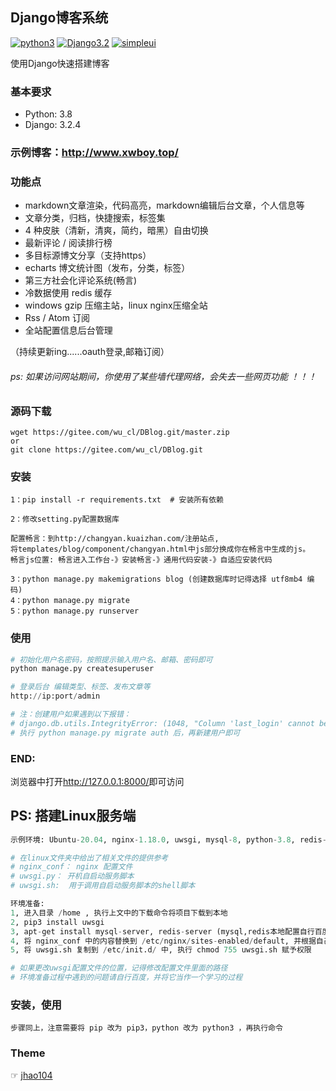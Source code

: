 ## Django博客系统
[![python3](https://img.shields.io/badge/Python-3.8-red.svg)](https://www.python.org/downloads)
[![Django3.2](https://img.shields.io/badge/Django-3.2.4-green.svg)](https://docs.djangoproject.com/zh-hans/3.2)
[![simpleui](https://img.shields.io/badge/developing%20with-Simpleui-2077ff.svg)](https://github.com/newpanjing/simpleui)

使用Django快速搭建博客

### 基本要求
* Python: 3.8
* Django: 3.2.4

### 示例博客：http://www.xwboy.top/ 

### 功能点

* markdown文章渲染，代码高亮，markdown编辑后台文章，个人信息等
* 文章分类，归档，快捷搜索，标签集
* 4 种皮肤（清新，清爽，简约，暗黑）自由切换
* 最新评论 / 阅读排行榜
* 多目标源博文分享（支持https）
* echarts 博文统计图（发布，分类，标签）
* 第三方社会化评论系统(畅言)
* 冷数据使用 redis 缓存
* windows gzip 压缩主站，linux nginx压缩全站
* Rss / Atom 订阅  
* 全站配置信息后台管理

（持续更新ing......oauth登录,邮箱订阅）

###### ps: 如果访问网站期间，你使用了某些墙代理网络，会失去一些网页功能 ！！！

### 源码下载
```
wget https://gitee.com/wu_cl/DBlog.git/master.zip
or
git clone https://gitee.com/wu_cl/DBlog.git
```

### 安装
```
1：pip install -r requirements.txt  # 安装所有依赖

2：修改setting.py配置数据库

配置畅言：到http://changyan.kuaizhan.com/注册站点,
将templates/blog/component/changyan.html中js部分换成你在畅言中生成的js。
畅言js位置: 畅言进入工作台-》安装畅言-》通用代码安装-》自适应安装代码

3：python manage.py makemigrations blog (创建数据库时记得选择 utf8mb4 编码)
4：python manage.py migrate
5：python manage.py runserver
```

### 使用

```python
# 初始化用户名密码，按照提示输入用户名、邮箱、密码即可
python manage.py createsuperuser

# 登录后台 编辑类型、标签、发布文章等
http://ip:port/admin

# 注：创建用户如果遇到以下报错：
# django.db.utils.IntegrityError: (1048, "Column 'last_login' cannot be null")
# 执行 python manage.py migrate auth 后，再新建用户即可
```


### END:
浏览器中打开<http://127.0.0.1:8000/>即可访问


## PS: 搭建Linux服务端
```python
示例环境: Ubuntu-20.04, nginx-1.18.0, uwsgi, mysql-8, python-3.8, redis-server

# 在linux文件夹中给出了相关文件的提供参考
# nginx_conf： nginx 配置文件
# uwsgi.py： 开机自启动服务脚本
# uwsgi.sh:  用于调用自启动服务脚本的shell脚本

环境准备:
1, 进入目录 /home , 执行上文中的下载命令将项目下载到本地
2, pip3 install uwsgi
3, apt-get install mysql-server, redis-server (mysql,redis本地配置自行百度)
4, 将 nginx_conf 中的内容替换到 /etc/nginx/sites-enabled/default, 并根据自己的网站设置进行修改
5, 将 uwsgi.sh 复制到 /etc/init.d/ 中, 执行 chmod 755 uwsgi.sh 赋予权限

# 如果更改uwsgi配置文件的位置，记得修改配置文件里面的路径
# 环境准备过程中遇到的问题请自行百度，并将它当作一个学习的过程
```

### 安装，使用
```
步骤同上，注意需要将 pip 改为 pip3，python 改为 python3 ，再执行命令
```


### Theme
☞ [jhao104](https://github.com/jhao104/django-blog)